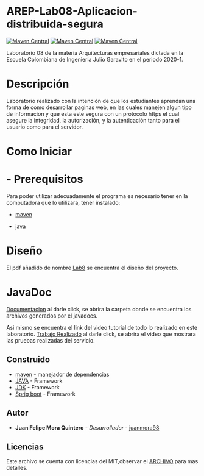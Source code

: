# AREP-Lab08-Aplicacion-distribuida-segura

[![Maven Central](https://img.shields.io/maven-central/v/org.apache.maven.plugins/maven-compiler-plugin/3.8.0)](https://mvnrepository.com/artifact/org.apache.maven.plugins/maven-compiler-plugin/3.8.0)
[![Maven Central](https://img.shields.io/maven-central/v/org.apache.maven.plugins/maven-dependency-plugin/3.0.1)](https://mvnrepository.com/artifact/org.apache.maven.plugins/maven-dependency-plugin/3.0.1)
[![Maven Central](https://img.shields.io/maven-central/v/org.apache.maven.plugins/maven-javadoc-plugin)](https://mvnrepository.com/artifact/org.apache.maven.plugins/maven-javadoc-plugin)
 
Laboratorio 08 de la materia Arquitecturas empresariales dictada en la Escuela Colombiana de Ingenieria Julio Garavito en el periodo 2020-1.

# Descripción
Laboratorio realizado con la intención de que los estudiantes aprendan una forma de como desarrollar paginas web, en las cuales manejen algun tipo de informacion y que esta este segura con un protocolo https el cual asegure la integridad, la autorización, y la autenticación tanto para el usuario como para el servidor.

# Como Iniciar
 # - Prerequisitos
   Para poder utilizar adecuadamente el programa es necesario tener en la computadora que lo utilizara, tener instalado:
   * [maven]

   * [java]
  
# Diseño
El pdf añadido de nombre [Lab8](https://github.com/juanmora98/AREP-Laboratorio06/blob/master/Recursos/lab6.pdf) se encuentra el diseño del proyecto.

# JavaDoc
[Documentacion](https://github.com/juanmora98/AREP-LAB07-GATEWAY-LAMBDA-/tree/master/Recursos/Documentacion/apidocs) al darle click, se abrira la carpeta donde se encuentra los archivos generados por el javadocs.

Asi mismo se encuentra el link del video tutorial de todo lo realizado en este laboratorio. [Trabajo Realizado](https://github.com/juanmora98/AREP-LAB07-GATEWAY-LAMBDA-/blob/master/Recursos/Proceso%20de%20desarrollo/Proceso%20desarrollado%20Lab07.pdf) al darle click, se abrira el video que mostrara las pruebas realizadas del servicio.

## Construido
* [maven] - manejador de dependencias
* [JAVA](https://www.java.com/es/download) - Framework
* [JDK](https://www.oracle.com/technetwork/java/javase/downloads/jdk8-downloads-2133151.html) - Framework
* [Sprig boot](https://spring.io/projects/spring-boot) - Framework


## Autor

* **Juan Felipe Mora Quintero** - *Desarrollador* - [juanmora98](https://github.com/juanmora98)

## Licencias

Este archivo se cuenta con licencias del MIT,observar el [ARCHIVO](https://github.com/juanmora98/AREP-Lab08-Aplicacion-distribuida-segura/blob/master/LICENSE) para mas detalles.




[maven]: <https://maven.apache.org/>
[java]: <https://www.java.com/es/download/>
